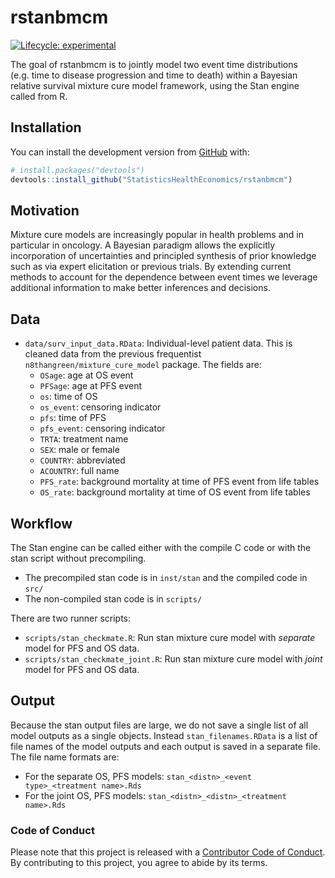 
<!-- README.md is generated from README.Rmd. Please edit that file -->

# rstanbmcm

<!-- badges: start -->

[![Lifecycle:
experimental](https://img.shields.io/badge/lifecycle-experimental-orange.svg)](https://www.tidyverse.org/lifecycle/#experimental)
<!-- badges: end -->

The goal of rstanbmcm is to jointly model two event time distributions
(e.g. time to disease progression and time to death) within a Bayesian
relative survival mixture cure model framework, using the Stan engine
called from R.

## Installation

You can install the development version from
[GitHub](https://github.com/) with:

``` r
# install.packages("devtools")
devtools::install_github("StatisticsHealthEconomics/rstanbmcm")
```

## Motivation

Mixture cure models are increasingly popular in health problems and in
particular in oncology. A Bayesian paradigm allows the explicitly
incorporation of uncertainties and principled synthesis of prior
knowledge such as via expert elicitation or previous trials. By
extending current methods to account for the dependence between event
times we leverage additional information to make better inferences and
decisions.

## Data

-   `data/surv_input_data.RData`: Individual-level patient data. This is
    cleaned data from the previous frequentist
    `n8thangreen/mixture_cure_model` package. The fields are:
    -   `OSage`: age at OS event
    -   `PFSage`: age at PFS event
    -   `os`: time of OS
    -   `os_event`: censoring indicator
    -   `pfs`: time of PFS
    -   `pfs_event`: censoring indicator
    -   `TRTA`: treatment name
    -   `SEX`: male or female
    -   `COUNTRY`: abbreviated
    -   `ACOUNTRY`: full name
    -   `PFS_rate`: background mortality at time of PFS event from life
        tables
    -   `OS_rate`: background mortality at time of OS event from life
        tables

## Workflow

The Stan engine can be called either with the compile C code or with the
stan script without precompiling.

-   The precompiled stan code is in `inst/stan` and the compiled code in
    `src/`
-   The non-compiled stan code is in `scripts/`

There are two runner scripts:

-   `scripts/stan_checkmate.R`: Run stan mixture cure model with
    *separate* model for PFS and OS data.
-   `scripts/stan_checkmate_joint.R`: Run stan mixture cure model with
    *joint* model for PFS and OS data.

## Output

Because the stan output files are large, we do not save a single list of
all model outputs as a single objects. Instead `stan_filenames.RData` is
a list of file names of the model outputs and each output is saved in a
separate file. The file name formats are:

-   For the separate OS, PFS models:
    `stan_<distn>_<event type>_<treatment name>.Rds`
-   For the joint OS, PFS models:
    `stan_<distn>_<distn>_<treatment name>.Rds`

### Code of Conduct

Please note that this project is released with a [Contributor Code of
Conduct](https://contributor-covenant.org/version/2/0/CODE_OF_CONDUCT.html).
By contributing to this project, you agree to abide by its terms.
